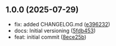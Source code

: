 ## 1.0.0 (2025-07-29)

* fix: added CHANGELOG.md ([e396232](https://github.com/SessionsBot/api-types/commit/e396232))
* docs: Initial versioning ([5fdb453](https://github.com/SessionsBot/api-types/commit/5fdb453))
* feat: initial commit ([8ece25b](https://github.com/SessionsBot/api-types/commit/8ece25b))



